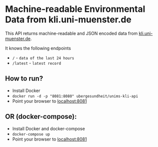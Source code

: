 # Machine-readable Environmental Data from kli.uni-muenster.de

This API returns machine-readable and JSON encoded data from [kli.uni-muenster.de](http://kli.uni-muenster.de).

It knows the following endpoints
 - `/` - `data of the last 24 hours`
 - `/latest` - `latest record`

## How to run?
- Install Docker
- `docker run -d -p "8081:8080" ubergesundheit/unims-kli-api`
- Point your browser to [localhost:8081](http://localhost:8081)

## OR (docker-compose):
- Install Docker and docker-compose
- `docker-compose up`
- Point your browser to [localhost:8081](http://localhost:8081)

